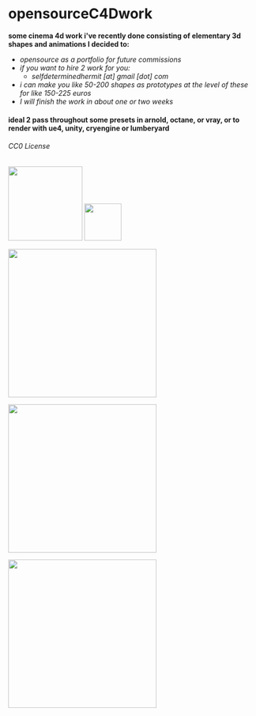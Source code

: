 # opensourceC4Dwork

**some cinema 4d work i've recently done consisting of elementary 3d shapes and animations I decided to:**
- _*opensource as a portfolio for future commissions*_
- _*if you want to hire 2 work for you:*_
  - _*selfdeterminedhermit [at] gmail [dot] com*_
- _*i can make you like 50-200 shapes as prototypes at the level of these for like 150-225 euros*_
- _*I will finish the work in about one or two weeks*_

#### ideal 2 pass throughout some presets in arnold, octane, or vray, or to render with ue4, unity, cryengine or lumberyard

###### CC0 License

<img src="https://images.g2crowd.com/uploads/product/image/social_landscape/social_landscape_1489697329/cinema-4d.jpg" width="150"></img> <img src="https://banner2.kisspng.com/20180620/hzz/kisspng-creative-commons-license-cc0-lisenssi-public-domai-5b2ab0b28306e0.8202318315295244025367.jpg" width="75"></img>

<p/><p/>

<img src="https://scontent.fopo1-1.fna.fbcdn.net/v/t1.0-9/39922397_119890462287557_6114436573548249088_n.jpg?_nc_cat=106&_nc_ht=scontent.fopo1-1.fna&oh=d9e6c1d4d2d91c412943256478c5117f&oe=5C44C06E" width="300"></img> 

<img src="https://scontent.fopo1-1.fna.fbcdn.net/v/t1.0-9/39628857_119890305620906_355131088856678400_n.jpg?_nc_cat=109&_nc_ht=scontent.fopo1-1.fna&oh=f02d5bed09dc3aabc46ef54630ef9559&oe=5C7CCF5A" width="300"></img>

<img src="https://scontent.fopo1-1.fna.fbcdn.net/v/t1.0-9/39814311_119889675620969_3996663207199506432_n.jpg?_nc_cat=103&_nc_ht=scontent.fopo1-1.fna&oh=607ecbd25341e940e142c3a837fc1027&oe=5C75AF33" width="300"></img>

